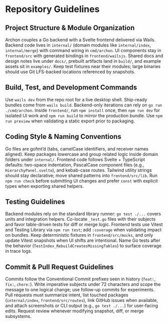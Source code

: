 # Repository Guidelines

## Project Structure & Module Organization
Archon couples a Go backend with a Svelte frontend delivered via Wails. Backend code lives in `internal/` (domain modules like `internal/index`, `internal/merge`) with command wiring in `cmd/archon`. UI components stay in `frontend/src` with generated bindings in `frontend/wailsjs`. Shared docs and design notes live under `docs/`, prebuilt artifacts land in `build/`, and example assets sit in `examples/`. Keep test fixtures near their modules; large binaries should use Git LFS-backed locations referenced by snapshots.

## Build, Test, and Development Commands
Use `wails dev` from the repo root for a live desktop shell. Ship-ready bundles come from `wails build`. Backend-only iterations can rely on `go run ./cmd/archon`. Inside `frontend/`, run `npm install` once, then `npm run dev` for isolated UI work and `npm run build` to mirror the production bundle. Use `npm run preview` when validating a static export prior to packaging.

## Coding Style & Naming Conventions
Go files are gofmt’d (tabs, camelCase identifiers, and receiver names aligned). Keep packages lowercase and group related logic inside domain folders under `internal/`. Frontend code follows Svelte + TypeScript defaults: two-space indentation, PascalCase component files (e.g., `HierarchyPanel.svelte`), and kebab-case routes. Tailwind utility strings should stay declarative; move shared patterns into `frontend/src/lib`. Run `npm run check` before submitting UI changes and prefer `const` with explicit types when exporting shared helpers.

## Testing Guidelines
Backend modules rely on the standard library runner: `go test ./...` covers units and integration helpers. Co-locate `_test.go` files with their subjects and favor table-driven tests for diff or merge logic. Frontend tests use Vitest and Testing Library via `npm run test`; add `:coverage` when validating impact on bundles. Keep deterministic fixtures in `frontend/src/mocks`, and only update Vitest snapshots when UI shifts are intentional. Name Go tests after the behavior (`TestIndex_RebuildCreatesMissingTables`) to surface coverage in trace logs.

## Commit & Pull Request Guidelines
Commits follow the Conventional Commit prefixes seen in history (`feat:`, `fix:`, `chore:`). Write imperative subjects under 72 characters and scope the message to one logical change; use follow-up commits for experiments. Pull requests must summarize intent, list touched packages (`internal/index`, `frontend/src/routes`), link GitHub issues when available, and attach screenshots or CLI output (e.g., `go test ./...`) for user-facing edits. Request review whenever modifying snapshot, diff, or merge subsystems.
